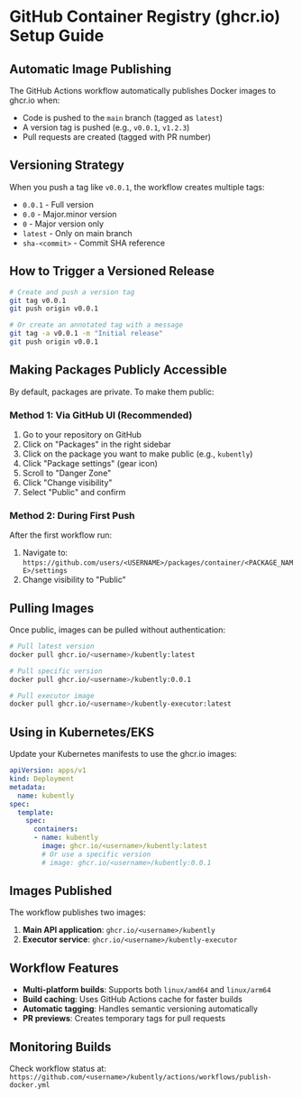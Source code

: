 # GitHub Container Registry (ghcr.io) Setup Guide

## Automatic Image Publishing

The GitHub Actions workflow automatically publishes Docker images to ghcr.io when:
- Code is pushed to the `main` branch (tagged as `latest`)
- A version tag is pushed (e.g., `v0.0.1`, `v1.2.3`)
- Pull requests are created (tagged with PR number)

## Versioning Strategy

When you push a tag like `v0.0.1`, the workflow creates multiple tags:
- `0.0.1` - Full version
- `0.0` - Major.minor version
- `0` - Major version only
- `latest` - Only on main branch
- `sha-<commit>` - Commit SHA reference

## How to Trigger a Versioned Release

```bash
# Create and push a version tag
git tag v0.0.1
git push origin v0.0.1

# Or create an annotated tag with a message
git tag -a v0.0.1 -m "Initial release"
git push origin v0.0.1
```

## Making Packages Publicly Accessible

By default, packages are private. To make them public:

### Method 1: Via GitHub UI (Recommended)
1. Go to your repository on GitHub
2. Click on "Packages" in the right sidebar
3. Click on the package you want to make public (e.g., `kubently`)
4. Click "Package settings" (gear icon)
5. Scroll to "Danger Zone"
6. Click "Change visibility"
7. Select "Public" and confirm

### Method 2: During First Push
After the first workflow run:
1. Navigate to: `https://github.com/users/<USERNAME>/packages/container/<PACKAGE_NAME>/settings`
2. Change visibility to "Public"

## Pulling Images

Once public, images can be pulled without authentication:

```bash
# Pull latest version
docker pull ghcr.io/<username>/kubently:latest

# Pull specific version
docker pull ghcr.io/<username>/kubently:0.0.1

# Pull executor image
docker pull ghcr.io/<username>/kubently-executor:latest
```

## Using in Kubernetes/EKS

Update your Kubernetes manifests to use the ghcr.io images:

```yaml
apiVersion: apps/v1
kind: Deployment
metadata:
  name: kubently
spec:
  template:
    spec:
      containers:
      - name: kubently
        image: ghcr.io/<username>/kubently:latest
        # Or use a specific version
        # image: ghcr.io/<username>/kubently:0.0.1
```

## Images Published

The workflow publishes two images:
1. **Main API application**: `ghcr.io/<username>/kubently`
2. **Executor service**: `ghcr.io/<username>/kubently-executor`

## Workflow Features

- **Multi-platform builds**: Supports both `linux/amd64` and `linux/arm64`
- **Build caching**: Uses GitHub Actions cache for faster builds
- **Automatic tagging**: Handles semantic versioning automatically
- **PR previews**: Creates temporary tags for pull requests

## Monitoring Builds

Check workflow status at:
`https://github.com/<username>/kubently/actions/workflows/publish-docker.yml`